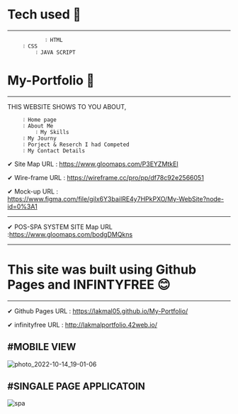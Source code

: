  # Tech used 🤍
---------------------------------------------------------------------------------------------------------------------------------------------------------------
                ❕ HTML
		 ❕ CSS
  	         ❕ JAVA SCRIPT



# My-Portfolio 🖤
-------------------------------------------------------------------------------------------------------------------------------------------------------------------------

THIS WEBSITE SHOWS TO YOU ABOUT,
    
		 ❕ Home page
		 ❕ About Me
  	         ❕ My Skills
		 ❕ My Journy
		 ❕ Porject & Reserch I had Competed
		 ❕ My Contact Details

✔ Site Map URL     :   https://www.gloomaps.com/P3EYZMtkEl

✔ Wire-frame URL   :   https://wireframe.cc/pro/pp/df78c92e2566051

✔ Mock-up URL      :   https://www.figma.com/file/gilx6Y3baiIRE4y7HPkPXO/My-WebSite?node-id=0%3A1

-----------------------------------------------------------------------------------------------------------------------------------------------------------------------


✔ POS-SPA SYSTEM SITE Map URL   :https://www.gloomaps.com/bodgDMQkns

-----------------------------------------------------------------------------------------------------------------------------------------------------------------------


# This site was built using Github Pages and INFINTYFREE 😊
------------------------------------------------------------------------------------------------------------------------------------------------------------------------

✔ Github Pages URL : https://lakmal05.github.io/My-Portfolio/

✔ infinityfree URL : http://lakmalportfolio.42web.io/


#MOBILE VIEW
--------------------------------------------------------------------------------------------------------------------------------------------------------------



![photo_2022-10-14_19-01-06](https://user-images.githubusercontent.com/102367374/195859397-ec4672d9-f380-4fce-b7ad-eb80ca9c00fc.jpg)




#SINGALE PAGE APPLICATOIN 
--------------------------------------------------------------------------------------------------------------------------------------------------------------
![spa](https://user-images.githubusercontent.com/102367374/195858686-0db3d0d3-2f2c-417b-8386-88796e94db73.png)



